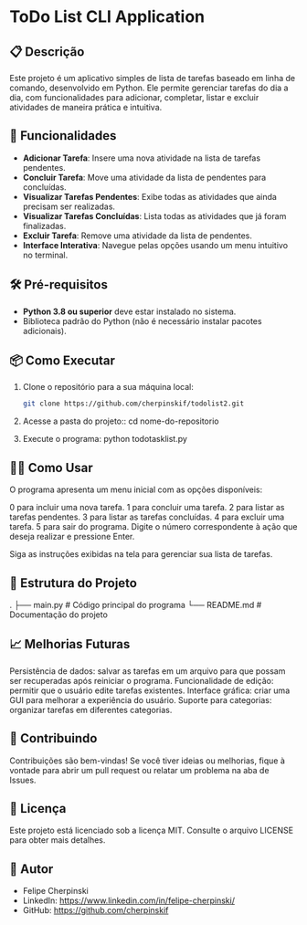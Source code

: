 # ToDo List CLI Application

## 📋 Descrição
Este projeto é um aplicativo simples de lista de tarefas baseado em linha de comando, desenvolvido em Python. Ele permite gerenciar tarefas do dia a dia, com funcionalidades para adicionar, completar, listar e excluir atividades de maneira prática e intuitiva.

## 🚀 Funcionalidades
- **Adicionar Tarefa**: Insere uma nova atividade na lista de tarefas pendentes.
- **Concluir Tarefa**: Move uma atividade da lista de pendentes para concluídas.
- **Visualizar Tarefas Pendentes**: Exibe todas as atividades que ainda precisam ser realizadas.
- **Visualizar Tarefas Concluídas**: Lista todas as atividades que já foram finalizadas.
- **Excluir Tarefa**: Remove uma atividade da lista de pendentes.
- **Interface Interativa**: Navegue pelas opções usando um menu intuitivo no terminal.

## 🛠️ Pré-requisitos
- **Python 3.8 ou superior** deve estar instalado no sistema.
- Biblioteca padrão do Python (não é necessário instalar pacotes adicionais).

## 📦 Como Executar
1. Clone o repositório para a sua máquina local:
   ```bash
   git clone https://github.com/cherpinskif/todolist2.git

2. Acesse a pasta do projeto::
    cd nome-do-repositorio

3. Execute o programa:
    python todotasklist.py

## 🧑‍💻 Como Usar
O programa apresenta um menu inicial com as opções disponíveis:

0 para incluir uma nova tarefa.
1 para concluir uma tarefa.
2 para listar as tarefas pendentes.
3 para listar as tarefas concluídas.
4 para excluir uma tarefa.
5 para sair do programa.
Digite o número correspondente à ação que deseja realizar e pressione Enter.

Siga as instruções exibidas na tela para gerenciar sua lista de tarefas.

## 📂 Estrutura do Projeto
.
├── main.py        # Código principal do programa
└── README.md      # Documentação do projeto

## 📈 Melhorias Futuras
Persistência de dados: salvar as tarefas em um arquivo para que possam ser recuperadas após reiniciar o programa.
Funcionalidade de edição: permitir que o usuário edite tarefas existentes.
Interface gráfica: criar uma GUI para melhorar a experiência do usuário.
Suporte para categorias: organizar tarefas em diferentes categorias.

## 🤝 Contribuindo
Contribuições são bem-vindas! Se você tiver ideias ou melhorias, fique à vontade para abrir um pull request ou relatar um problema na aba de Issues.

## 📜 Licença
Este projeto está licenciado sob a licença MIT. Consulte o arquivo LICENSE para obter mais detalhes.

## 👤 Autor
- Felipe Cherpinski
- LinkedIn: https://www.linkedin.com/in/felipe-cherpinski/
- GitHub: https://github.com/cherpinskif